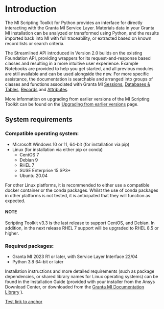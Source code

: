 # Introduction

The MI Scripting Toolkit for Python provides an interface for directly interacting with the Granta MI Service Layer.
Materials data in your Granta MI installation can be analyzed or transformed using Python, and the results imported
back into MI with full traceability, or extracted based on known record lists or search criteria.

The Streamlined API introduced in Version 2.0 builds on the existing Foundation API, providing wrappers for its
request-and-response based classes and resulting in a more intuitive user experience. Example Notebooks are provided
to help you get started, and all previous modules are still available and can be used alongside the new. For more
specific assistance, the documentation is searchable and arranged into groups of classes and functions associated
with Granta MI [Sessions](stream_api.md#session-level), [Databases & Tables](stream_api.md#dbtable-level), [Records](stream_api.md#record-level)
and [Attributes](stream_api.md#attribute-level).

More information on upgrading from earlier versions of the MI Scripting Toolkit can be found on the [Upgrading from earlier versions](upgrading.md#upgrading) page.

<a id="system-requirements"></a>

## System requirements

<a id="compatible-operating-system"></a>

### Compatible operating system:

* Microsoft Windows 10 or 11, 64-bit (for installation via pip)
* Linux (for installation via either pip or conda)
  * CentOS 7
  * Debian 9
  * RHEL 7
  * SUSE Enterprise 15 SP3+
  * Ubuntu 20.04

For other Linux platforms, it is recommended to either use a compatible docker container or the conda packages.
Whilst the use of conda packages in other platforms is not tested, it is anticipated that they will function as
expected.

#### NOTE
Scripting Toolkit v3.3 is the last release to support CentOS, and Debian. In addition, in the next release RHEL 7
support will be upgraded to RHEL 8.5 or higher.

<a id="required-packages"></a>

### Required packages:

* Granta MI 2023 R1 or later, with Service Layer Interface 22/04
* Python 3.8 64-bit or later

Installation instructions and more detailed requirements (such as package dependencies, or shared library names for Linux operating systems) can be found in the Installation Guide (provided with your installer from the Ansys Download Center, or downloaded from the [Granta MI Documentation Library](https://grantadesign.com/industry/support/granta-mi/documentation) ).


[Test link to anchor](/stream_api.md#update_linksrecords)